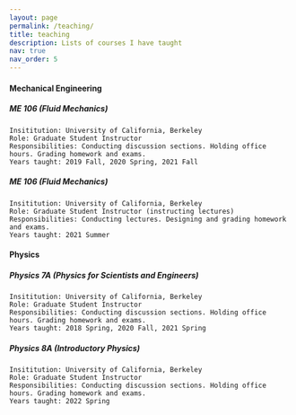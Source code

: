 ```yaml
---
layout: page
permalink: /teaching/
title: teaching
description: Lists of courses I have taught
nav: true
nav_order: 5
---
```


#### **Mechanical Engineering**

##### ME 106 (Fluid Mechanics)
    Insititution: University of California, Berkeley
    Role: Graduate Student Instructor
    Responsibilities: Conducting discussion sections. Holding office hours. Grading homework and exams.
    Years taught: 2019 Fall, 2020 Spring, 2021 Fall

##### ME 106 (Fluid Mechanics)
    Insititution: University of California, Berkeley
    Role: Graduate Student Instructor (instructing lectures)
    Responsibilities: Conducting lectures. Designing and grading homework and exams.
    Years taught: 2021 Summer    

#### **Physics**

##### Physics 7A (Physics for Scientists and Engineers)
    Insititution: University of California, Berkeley
    Role: Graduate Student Instructor
    Responsibilities: Conducting discussion sections. Holding office hours. Grading homework and exams.
    Years taught: 2018 Spring, 2020 Fall, 2021 Spring
    
##### Physics 8A (Introductory Physics)
    Insititution: University of California, Berkeley
    Role: Graduate Student Instructor
    Responsibilities: Conducting discussion sections. Holding office hours. Grading homework and exams.
    Years taught: 2022 Spring

